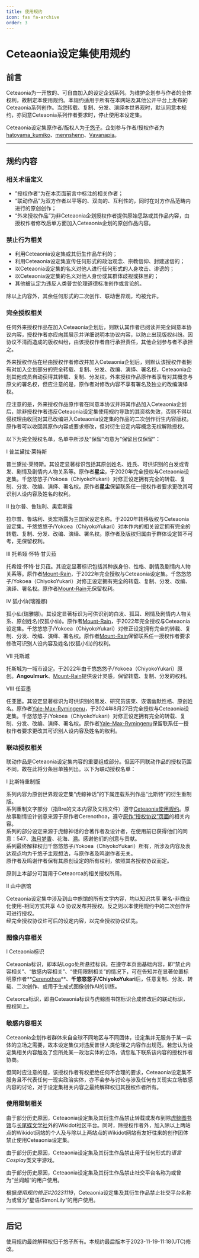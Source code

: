 ```yaml
---
title: 使用规约
icon: fas fa-archive
order: 3
---
```

# Ceteaonia设定集使用规约

## 前言
Ceteaonia为一开放的、可自由加入的设定企划系列。为维护企划参与作者的全体权利，故制定本使用规约。本规约适用于所有在本网站及其他公开平台上发布的Ceteaonia系列创作。当您转载、复制、分发、演绎本世界观时，默认同意本规约，亦同意Ceteaonia系列作者要求时，停止使用本设定集。

Ceteaonia设定集原作者/版权人为[千悠子](https://ceteaonia.github.io/post/about)。企划参与作者/授权作者为[hatoyama_kumiko](https://x.com/MaryokuShinkuu)、[mennshenn](https://x.com/mennshenn)、[Vavanapia](https://x.com/marchsjuly)。

---

## 规约内容

### 相关术语定义

* ”授权作者“为在本页面前言中标注的相关作者；
* “联动作品”为双方作者以平等的、双向的、互利性的，同时在对方作品范畴内进行的原创创作；
* “外来授权作品”为非Ceteaonia企划授权作者提供原始思路或其作品内容，由授权作者修改后单方面加入Ceteaonia企划的原创作品内容。

### 禁止行为相关

* 利用Ceteaonia设定集或其衍生作品牟利的；
* 利用Ceteaonia设定集宣传任何形式的政治观念、宗教信仰、封建迷信的；
* 以Ceteaonia设定集的名义对他人进行任何形式的人身攻击、诽谤的；
* 以Ceteaonia设定集的名义对他人身份或其群体歧视或抹黑的；
* 其他被认定为违反人类普世伦理道德标准创作或言论的。

除以上内容外，其余任何形式的二次创作、联动世界观，均被允许。

### 完全授权相关

任何外来授权作品在加入Ceteaonia企划后，则默认其作者已阅读并完全同意本协议内容，授权作者亦应向其展示并详细说明本协议内容，以防止出现版权纠纷。因协议不清而造成的版权纠纷，由该授权作者自行承担责任，其他企划参与者不承担之。

外来授权作品在经由授权作者修改并加入Ceteaonia企划后，则默认该授权作者拥有对加入企划部分的完全转载、复制、分发、改编、演绎、署名权，Ceteaonia企划其他成员自动获得其转载、复制、分发权。外来授权作品原作者享有对其概念与原文的署名权，但应注意的是，原作者对修改内容不享有署名及独立的改编演绎权。

应注意的是，外来授权作品原作者在同意本协议并将其作品加入Ceteaonia企划后，除非授权作者违反Ceteaonia设定集使用规约导致的其资格失效，否则不得以侵权理由收回对其已改编进入Ceteaonia设定集的作品的二次创作衍生内容版权。原作者可以收回其原作内容或要求修改，但对衍生设定内容概念无权解除授权。

以下为完全授权名单，名单中所涉及“保留”均意为“保留且仅保留”：

 Ⅰ 普兰黛拉·莱特斯
 
 普兰黛拉·莱特斯。其设定显著标识包括其原创姓名、姓氏、可供识别的白发或青发、剧情及剧情内人物关系等。原作者**星尘**，于2020年完全授权与Ceteaonia设定集。千悠悠悠子/Yokoea（ChiyokoYukari）对修正设定拥有完全的转载、复制、分发、改编、演绎、署名权。原作者**星尘**保留联系任一授权作者要求更改其可识别人设内容及姓名的权利。

 Ⅱ 拉尔普、鲁珐利、奥宏斯露

 拉尔普、鲁珐利、奥宏斯露为三国家设定名称。于2020年转移版权与Ceteaonia设定集。千悠悠悠子/Yokoea（ChiyokoYukari）对本作内的相关设定拥有完全的转载、复制、分发、改编、演绎、署名权。原作者及版权归属由于群体设定暂不可考，无保留权利。

 Ⅲ 托希娅·怀特·甘贝菈

 托希娅·怀特·甘贝菈。其设定显著标识包括其种族身份、性格、剧情及剧情内人物关系等。原作者[Mount-Rain](https://mount-rain.link)，于2022年完全授权与Ceteaonia设定集。千悠悠悠子/Yokoea（ChiyokoYukari）对修正设定拥有完全的转载、复制、分发、改编、演绎、署名权。原作者[Mount-Rain](https://mount-rain.link)无保留权利。

 Ⅳ 狐小仙(瑞雅娜)

 狐小仙(瑞雅娜)。其设定显著标识为可供识别的白发、狐耳、剧情及剧情内人物关系、原创姓名(仅狐小仙)。原作者[Mount-Rain](https://mount-rain.link)，于2022年完全授权与Ceteaonia设定集。千悠悠悠子/Yokoea（ChiyokoYukari）对修正设定拥有完全的转载、复制、分发、改编、演绎、署名权。原作者[Mount-Rain](https://mount-rain.link)保留联系任一授权作者要求修改可识别人设内容及姓名(仅狐小仙)的权利。

 Ⅶ 托斯城

 托斯城为一城市设定。于2022年由千悠悠悠子/Yokoea（ChiyokoYukari）原创。**Angoulmurk**、[Mount-Rain](https://mount-rain.link)提供设计灵感，保留转载、复制、分发的权利。

 Ⅷ 任亚墨
 
 任亚墨。其设定显著标识为可供识别的黑发、研究员装束、诙谐幽默性格、原创姓名。原作者[Yale-Max-Rymingenu](https://write-on-paper.wikidot.com/office-of-yale-max-rymingenu)，于2024年8月27日完全授权与Ceteaonia设定集。千悠悠悠子/Yokoea（ChiyokoYukari）对修正设定拥有完全的转载、复制、分发、改编、演绎、署名权。原作者[Yale-Max-Rymingenu](https://write-on-paper.wikidot.com/office-of-yale-max-rymingenu)保留联系任一授权作者要求更改其可识别人设内容及姓名的权利。
 

### 联动授权相关

联动作品是Ceteaonia设定集内容的重要组成部分。但因不同联动作品的授权范围不同，故在此将分条目单独列出。以下为联动授权名单：

 Ⅰ 比斯特重制版
 
 系列内容为原创世界观设定集“虎鲸神话”的下属连载系列作品“比斯特”的衍生重制版。<br>
 系列重制文字部分（指Bre的文本内容及文档文件）遵守[Ceteaonia使用规约](https://ceteaonia.github.io/license/)。原故事剧情设计创意来源于原作者Cerenothoa，遵守[原作“授权协议”页面](https://orcinus-library.wikidot.com/htym-kmk)的相关内容。<br>
 系列的部分设定来源于虎鲸神话的合著作者及设计者，在使用前已获得他们的同意：547、[海月梦香](https://m.weibo.cn/u/6093377276)、花海、[溯](https://orcinus-library.wikidot.com/suheatryan)。感谢他们的创意与贡献。<br>
 系列最终解释权归千悠悠悠子/Yokoea（ChiyokoYukari）所有，所涉及内容及表达观点均为千悠子主观想法，与原作者及鸣谢作者无关。<br>
 原作者及鸣谢作者保有其原创设定的所有权利，依照其各授权协议而定。

 原则上本部分可暂用于Ceteaorca的相关授权所用。

 II 山中旅馆

 Ceteaonia设定集中涉及到山中旅馆的所有文字内容，均以知识共享 署名-非商业化使用-相同方式共享 4.0 协议发布并授权。反之则以本使用规约中的二次创作许可进行授权。<br>
 经完全授权协议许可后的设定内容，以完全授权协议优先。

### 图像内容相关

I Ceteaonia标识

Ceteaonia标识，即本站Logo处所悬挂标识。在遵守本页面基础内容，即“禁止内容相关”、“敏感内容相关”、“使用限制相关”的情况下，可在告知并在显著位置标明原作者**[Cerenothoa](https://orcinus-library.wikidot.com/htym-kmk)**、**千悠悠悠子/ChiyokoYukari**后，任意复制、分发、转载、二次创作、或用于生成式图像创作AI的训练。

Ceteorca标识，即由Ceteaonia标识与虎鲸图书馆标识合成修改后的联动标识，授权同上。

 

### 敏感内容相关

Ceteaonia企划作者群体来自全球不同地区与不同团体，设定集并无服务于某一实体的立场之需要，故本设定集仅对违反普世人类伦理之内容作出规范。若您认为设定集相关内容触及了您所处某一政治实体的立场，请您私下联系该内容的授权作者协商。

但同时应注意的是，该授权作者有权拒绝任何不合理的要求，Ceteaonia设定集不服务且不代表任何一现实政治实体，亦不会参与讨论与涉及任何有关现实立场敏感内容的讨论，对于设定集相关内容之最终解释权归其授权作者所有。

### 使用限制相关

由于部分历史原因，Ceteaonia设定集及其衍生作品禁止转载或发布到除[虎鲸图书馆](http://orcinus-library.wikidot.com)与[长尾蝶文学社](https://lbc-wiki.wikidot.com)外的Wikidot社区平台。同时，除授权作者外，加入除以上两站点的Wikidot网站的个人及与除以上两站点的Wikidot网站有友好往来的创作团体禁止使用Ceteaonia设定集。

由于部分历史原因，Ceteaonia设定集及其衍生作品禁止用于任何形式的*语言Cosplay*类文字游戏。

由于部分历史原因，Ceteaonia设定集及其衍生作品禁止社交平台名称为或曾为”兰阎越“的用户使用。

根据*使用规约修正#20231119*，Ceteaonia设定集及其衍生作品禁止社交平台名称为或曾为”星语/SimonLily“的用户使用。

---
## 后记

使用规约最终解释权归千悠子所有。本规约最后版本于2023-11-19-11:18(UTC)修改。
